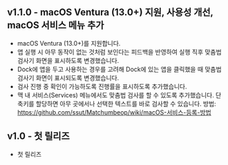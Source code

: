 ## v1.1.0 - macOS Ventura (13.0+) 지원, 사용성 개선, macOS 서비스 메뉴 추가

- macOS Ventura (13.0+)를 지원합니다.
- 앱 실행 시 아무 동작이 없는 것처럼 보인다는 피드백을 반영하여 실행 직후 맞춤법 검사기 화면을 표시하도록 변경했습니다.
- Dock에 앱을 두고 사용하는 경우를 고려해 Dock에 있는 앱을 클릭했을 때 맞춤법 검사기 화면이 표시되도록 변경했습니다.
- 검사 진행 중 확인이 가능하도록 진행률을 표시하도록 추가했습니다.
- 맥 내 서비스(Services) 메뉴에서도 맞춤법 검사를 할 수 있도록 추가했습니다. 단축키를 할당하면 아무 곳에서나 선택한 텍스트를 바로 검사할 수 있습니다. 방법: https://github.com/ssut/Matchumbeop/wiki/macOS-서비스-등록-방법

## v1.0 - 첫 릴리즈

- 첫 릴리즈
